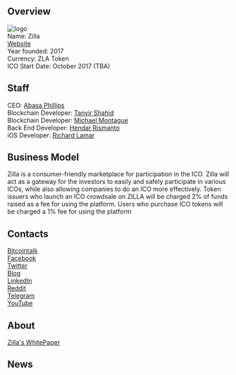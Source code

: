 ## Overview
![ logo](../projects/logo/zilla.png)  
Name: Zilla  
[Website](https://zla.io/)  
Year founded: 2017  
Currency: ZLA Token  
ICO Start Date: October 2017 (TBA)
## Staff
CEO: [Abasa Phillips](../people/abasa_phillips.md)  
Blockchain Developer: [Tanvir Shahid](../people/tanvir_shahid.md)  
Blockchain Developer: [Michael Montague](../people/michael_montague.md)  
Back End Developer: [Hendar Rismanto](../people/hendar_rismanto.md)  
iOS Developer: [Richard Lamar](../people/richard_lamar.md)  
## Business Model
Zilla is a consumer-friendly marketplace for participation in the ICO.
Zilla will act as a gateway for the investors to easily and safely participate in various ICOs, while also allowing companies to do an ICO more effectively.
Token issuers who launch an ICO crowdsale on ZILLA will be charged 2% of funds raised as a fee for using the platform. Users who purchase ICO tokens will be charged a 1% fee for using the platform
## Contacts
[Bitcointalk](https://bitcointalk.org/index.php?topic=2140007)   
[Facebook](https://www.facebook.com/ZILLAtoken/)   
[Twitter](https://twitter.com/zillatoken)  
[Blog](https://medium.com/@azilla)    
[LinkedIn](https://www.linkedin.com/company-beta/18218727)  
[Reddit](https://www.reddit.com/r/ZILLAtoken/)  
[Telegram](https://t.me/joinchat/F9vj4EQIkKu398SfexKQqg)  
[YouTube](https://www.youtube.com/channel/UCLyIzslnR46KHvC6F912Rkg)  
## About
[Zilla's WhitePaper](https://zla.io/assets/landingpage/docs/ZILLA_White_Paper_en.pdf)  
## News
